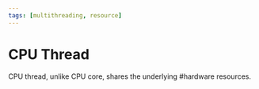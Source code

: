 ```yaml
---
tags: [multithreading, resource]
---
```


# CPU Thread

CPU thread, unlike CPU core, shares the underlying #hardware resources.
